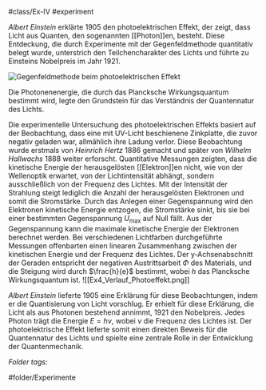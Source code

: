 #class/Ex-IV #experiment 

*Albert Einstein* erklärte 1905 den photoelektrischen Effekt, der zeigt, dass Licht aus Quanten, den sogenannten [[Photon]]en, besteht. Diese Entdeckung, die durch Experimente mit der Gegenfeldmethode quantitativ belegt wurde, unterstrich den Teilchencharakter des Lichts und führte zu Einsteins Nobelpreis im Jahr 1921.

![Gegenfeldmethode beim photoelektrischen Effekt](fig/Ex4_0423_Photoeffekt_gegenfeldmethode.svg.png)

Die Photonenenergie, die durch das Plancksche Wirkungsquantum bestimmt wird, legte den Grundstein für das Verständnis der Quantennatur des Lichts.

Die experimentelle Untersuchung des photoelektrischen Effekts basiert auf der Beobachtung, dass eine mit UV-Licht beschienene Zinkplatte, die zuvor negativ geladen war, allmählich ihre Ladung verlor. Diese Beobachtung wurde erstmals von *Heinrich Hertz* 1886 gemacht und später von *Wilhelm Hallwachs* 1888 weiter erforscht. Quantitative Messungen zeigten, dass die kinetische Energie der herausgelösten [[Elektron]]en nicht, wie von der Wellenoptik erwartet, von der Lichtintensität abhängt, sondern ausschließlich von der Frequenz des Lichtes. Mit der Intensität der Strahlung steigt lediglich die Anzahl der herausgelösten Elektronen und somit die Stromstärke. Durch das Anlegen einer Gegenspannung wird den Elektronen kinetische Energie entzogen, die Stromstärke sinkt, bis sie bei einer bestimmten Gegenspannung $U_{\text{max}}$ auf Null fällt. Aus der Gegenspannung kann die maximale kinetische Energie der Elektronen berechnet werden. Bei verschiedenen Lichtfarben durchgeführte Messungen offenbarten einen linearen Zusammenhang zwischen der kinetischen Energie und der Frequenz des Lichtes. Der y-Achsenabschnitt der Geraden entspricht der negativen Austrittsarbeit $\Phi$ des Materials, und die Steigung wird durch $\frac{h}{e}$ bestimmt, wobei $h$ das Plancksche Wirkungsquantum ist.
![[Ex4_Verlauf_Photoeffekt.png]]


*Albert Einstein* lieferte 1905 eine Erklärung für diese Beobachtungen, indem er die Quantisierung von Licht vorschlug. Er erhielt für diese Erklärung, die Licht als aus Photonen bestehend annimmt, 1921 den Nobelpreis. Jedes Photon trägt die Energie $E = h\nu$, wobei $\nu$ die Frequenz des Lichtes ist. Der photoelektrische Effekt lieferte somit einen direkten Beweis für die Quantennatur des Lichts und spielte eine zentrale Rolle in der Entwicklung der Quantenmechanik.


 *Folder tags:*

#folder/Experimente